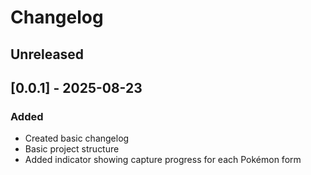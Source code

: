 # Changelog

## Unreleased

## [0.0.1] - 2025-08-23
### Added
- Created basic changelog
- Basic project structure
- Added indicator showing capture progress for each Pokémon form
